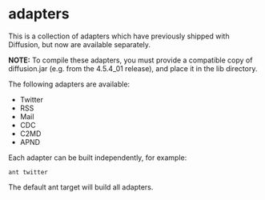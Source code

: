 adapters
========

This is a collection of adapters which have previously shipped with Diffusion, but now are available separately.

**NOTE:**
To compile these adapters, you must provide a compatible copy of diffusion.jar (e.g. from the 4.5.4_01 release), and place it in the lib directory.

The following adapters are available:

- Twitter
- RSS
- Mail
- CDC
- C2MD
- APND
 
Each adapter can be built independently, for example:

    ant twitter
    
The default ant target will build all adapters.
